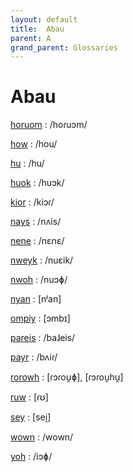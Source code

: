 ```yaml
---
layout: default
title:  Abau
parent: A
grand_parent: Glossaries
---
```


# Abau


[horuom](https://en.wiktionary.org/wiki/?curid=8476200)
: /hoɾuɔm/

[how](https://en.wiktionary.org/wiki/?curid=4660)
: /hou/

[hu](https://en.wiktionary.org/wiki/?curid=188219)
: /hu/

[huok](https://en.wiktionary.org/wiki/?curid=3375364)
: /huɔk/

[kior](https://en.wiktionary.org/wiki/?curid=3375367)
: /kiɔɾ/

[nays](https://en.wiktionary.org/wiki/?curid=1059506)
: /nʌis/

[nene](https://en.wiktionary.org/wiki/?curid=183263)
: /nɛnɛ/

[nweyk](https://en.wiktionary.org/wiki/?curid=3375393)
: /nuɛik/

[nwoh](https://en.wiktionary.org/wiki/?curid=3380014)
: /nuɔɸ/

[nyan](https://en.wiktionary.org/wiki/?curid=3572135)
: [nʲan]

[ompiy](https://en.wiktionary.org/wiki/?curid=4707221)
: [ɔmbɪ]

[pareis](https://en.wiktionary.org/wiki/?curid=3947393)
: /baɺeis/

[payr](https://en.wiktionary.org/wiki/?curid=3379974)
: /bʌiɾ/

[rorowh](https://en.wiktionary.org/wiki/?curid=4972091)
: [ɾɔɾou̯ɸ], [ɾɔɾou̯hu̯]

[ruw](https://en.wiktionary.org/wiki/?curid=1200425)
: [ɾʊ]

[sey](https://en.wiktionary.org/wiki/?curid=4313193)
: [sei̯]

[wown](https://en.wiktionary.org/wiki/?curid=8476123)
: /wown/

[yoh](https://en.wiktionary.org/wiki/?curid=3375355)
: /iɔɸ/

